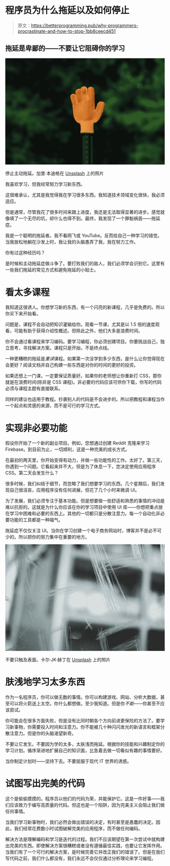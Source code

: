 # 程序员为什么拖延以及如何停止

> 原文：<https://betterprogramming.pub/why-programmers-procrastinate-and-how-to-stop-1bb8ceecd451>

## 拖延是卑鄙的——不要让它阻碍你的学习

![](img/83c5269295cf161b754a1f9ff7d33a70.png)

停止主动拖延。加里·本迪格在 [Unsplash](https://unsplash.com/s/photos/stop?utm_source=unsplash&utm_medium=referral&utm_content=creditCopyText) 上的照片

我喜欢学习，但我经常努力学习新东西。

这很难承认，尤其是我觉得我在学习很多东西。我知道技术领域变化很快，我必须适应。

但是通常，尽管我花了很多时间来跟上进度，我还是无法取得显著的进步。感觉就像填了一个无尽的坑，却什么也得不到。最终，我发现了一个罪魁祸首——拖延症。

我是一个聪明的拖延者。我不看网飞或 YouTube。反而给自己一种学习的错觉。当我放松地躺在沙发上时，我让我的头脑愚弄了我，我在努力工作。

你有过这种经历吗？

是时候和主动拖延症做斗争了。要打败我们的敌人，我们必须学会识别它。这里有一些我们拖延的常见方式和避免拖延的小贴士。

# 看太多课程

我知道这很诱人。你想学习新的东西，有一个闪亮的新课程，几乎是免费的。所以你买下来开始看。

问题是，课程不会自动把知识灌输给你。观看一节课，尤其是以 1.5 倍的速度观看，可能有助于获得介绍性概述。但除此之外，他们大多是浪费时间。

你不会通过看课程来学习编码。要学习编程，你必须创建项目。你要挑战自己，独立思考，寻找解决方案。课程只是开始，不是终点线。

一种更糟糕的拖延是*重读*课程。如果第一次没学到多少东西，是什么让你觉得现在会更好？阅读文档并自己构建一些东西是对你的时间的更好的投资。

如果还想上一门课，一定要保证质量好。如果你的老师想让你重新打 CSS，那你就是在浪费时间(除非是 CSS 课程)。非必要的代码应该可供你下载，你写的代码必须与课程主题有直接联系。

同样的建议也适用于教程。抄袭别人的代码是不会进步的。所以把教程和课程当作一个起点和灵感的来源，而不是可行的学习方式。

# 实现非必要功能

假设你开始了一个新的副业项目。例如，您想通过创建 Reddit 克隆来学习 Firebase。到目前为止，一切顺利，这是一种完美的成长方式。

在最初的两天里，你开始变得有动力，并做一些功能性的工作。太好了。第三天，你遇到一个问题。它看起来并不大，但是为了休息一下，您决定使用应用程序 CSS。第二天会发生什么？

很多时候，我们纠结于细节，而忽略了我们想要学习的东西。几个星期后，我们发现自己很沮丧，应用程序没有任何进展，但花了几个小时来微调 UI。

为了发展，我们必须专注于基本功能。但是想要做一些舒适和熟悉的事情的冲动是难以抗拒的。这就是为什么你应该在你的学习项目中使用 UI 库——你想把重点放在学习中困难和必要的东西上。其他的一切都只是分散注意力。每一个自动化非必要功能的工具都是一种福气。

拖延症不仅仅关注 UI。当你在学习创建一个电子商务网站时，博客并不是必不可少的。所以把你的努力集中在重要的地方。

![](img/a3c70446d62466953f016f5c1b1d19e3.png)

不要只触及表面。卡尔·JK·赫丁在 [Unsplash](https://unsplash.com/s/photos/scratch?utm_source=unsplash&utm_medium=referral&utm_content=creditCopyText) 上的照片

# 肤浅地学习太多东西

作为一名程序员，你可以做无数的事情。你可以构建游戏、网站、分析大数据，甚至可以将火箭送上太空。你什么都想做。至少我知道。但是你*不能*——你甚至不应该尝试。

你可能会在很多方面失败，但是没有比同时朝各个方向前进更保险的方法了。要学习新事物，你需要投入时间和注意力。你不能被几十种闪闪发光的新语言和框架分散注意力。但是你的头脑渴望新奇。

不要让它发生。不要因为学的太多，太肤浅而拖延。根据你的技能和兴趣制定你的学习计划。循序渐进地扩展自己的知识面，比急着去做一切看似有趣的事情要好。

当你制定计划时——坚持下去。不要屈服于现代 IT 世界的诱惑。

# 试图写出完美的代码

这个是偷偷摸摸的。程序员以他们的代码为荣，并能保护它。这是一件好事——我们应该致力于编写高质量的代码。但这也是一个陷阱，因为完美主义会阻止我们做任何事情。

当我们学习新事物时，我们必然会做出错误的决定，有时甚至是愚蠢的决定。因此，我们经常花费数小时试图破解完美的应用程序，而不做任何编码。

解决方法是理解编码和学习是迭代的过程。我们不应该期望在第一次尝试中就构建出完美的东西。即使解决方案很糟糕或者没有遵循最佳实践，也要让它发挥作用。当我们有了一个可行的解决方案，是时候完善它并改正我们的错误了。但是在我们写代码之前，我们什么都没有，我们永远不会仅仅通过分析理论来学习编程。